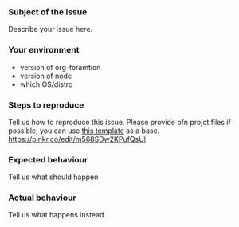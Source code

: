 ### Subject of the issue
Describe your issue here.

### Your environment
* version of org-foramtion
* version of node
* which OS/distro

### Steps to reproduce
Tell us how to reproduce this issue. Please provide ofn projct files if possible,
you can use [this template](https://plnkr.co/edit/m568SDw2KPufQsUl?p=preview) as a base.
https://plnkr.co/edit/m568SDw2KPufQsUl

### Expected behaviour
Tell us what should happen

### Actual behaviour
Tell us what happens instead
